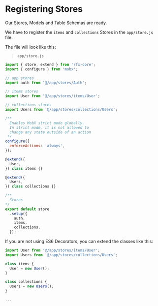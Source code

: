 # Registering Stores

Our Stores, Models and Table Schemas are ready.

We have to register the `items` and `collections` Stores in the `app/store.js` file. 

The file will look like this:

> `app/store.js`

```javascript
import { store, extend } from 'rfx-core';
import { configure } from 'mobx';

// app stores
import auth from '@/app/stores/Auth';

// items stores
import User from '@/app/stores/items/User';

// collections stores
import Users from '@/app/stores/collections/Users';

/**
  Enables MobX strict mode globally.
  In strict mode, it is not allowed to
  change any state outside of an action
 */
configure({
  enforceActions: 'always',
});

@extend({
  User,
}) class items {}

@extend({
  Users,
}) class collections {}

/**
  Stores
*/
export default store
  .setup({
    auth,
    items,
    collections,
  });
```

If you are not using ES6 Decorators, you can extend the classes like this:

```javascript
import User from '@/app/stores/items/User';
import Users from '@/app/stores/collections/Users';

class items {
  User = new User();
}

class collections {
  Users = new Users();
}

...

```